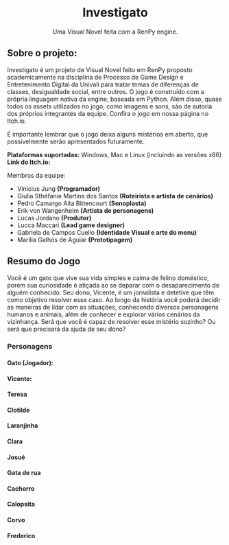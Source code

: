 <h1 align="center">Investigato</h1>

<p align="center">Uma Visual Novel feita com a RenPy engine.</p>

<!-- <img src=""> -->

## Sobre o projeto:

Investigato é um projeto de Visual Novel feito em RenPy proposto academicamente na disciplina de Processo de Game Design e Entretenimento Digital da Univali para tratar temas de diferenças de classes, desigualdade social, entre outros. O jogo é construído com a própria linguagem nativa da engine, baseada em Python. Além disso, quase todos os assets utilizados no jogo, como imagens e sons, são de autoria dos próprios integrantes da equipe. Confira o jogo em nossa página no Itch.io.

É importante lembrar que o jogo deixa alguns mistérios em aberto, que possivelmente serão apresentados futuramente.

**Plataformas suportadas:** Windows, Mac e Linux (incluindo as versões x86) \
**Link do Itch.io:**

Membros da equipe:
  - Vinícius Jung                       **(Programador)**
  - Giulia Sthéfanie Martins dos Santos **(Roteirista e artista de cenários)**
  - Pedro Camargo Aita Bittencourt      **(Sonoplasta)**
  - Erik von Wangenheim                 **(Artista de personagens)**
  - Lucas Jordano                       **(Produtor)**
  - Lucca Maccari                       **(Lead game designer)**
  - Gabriela de Campos Cuello           **(Identidade Visual e arte do menu)**
  - Marília Galhós de Aguiar            **(Prototipagem)**

## Resumo do Jogo

Você é um gato que vive sua vida simples e calma de felino doméstico, porém sua curiosidade é atiçada ao se deparar com o desaparecimento de alguém conhecido. Seu dono, Vicente, é um jornalista e detetive que têm como objetivo resolver esse caso. Ao longo da história você poderá decidir as maneiras de lidar com as situações, conhecendo diversos personagens humanos e animais, além de conhecer e explorar vários cenários da vizinhança. Será que você é capaz de resolver esse mistério sozinho? Ou será que precisará da ajuda de seu dono?

### Personagens

#### Gato (Jogador):

#### Vicente:

#### Teresa

#### Clotilde

#### Laranjinha

#### Clara

#### Josué

#### Gata de rua

#### Cachorro

#### Calopsita

#### Corvo

#### Frederico


